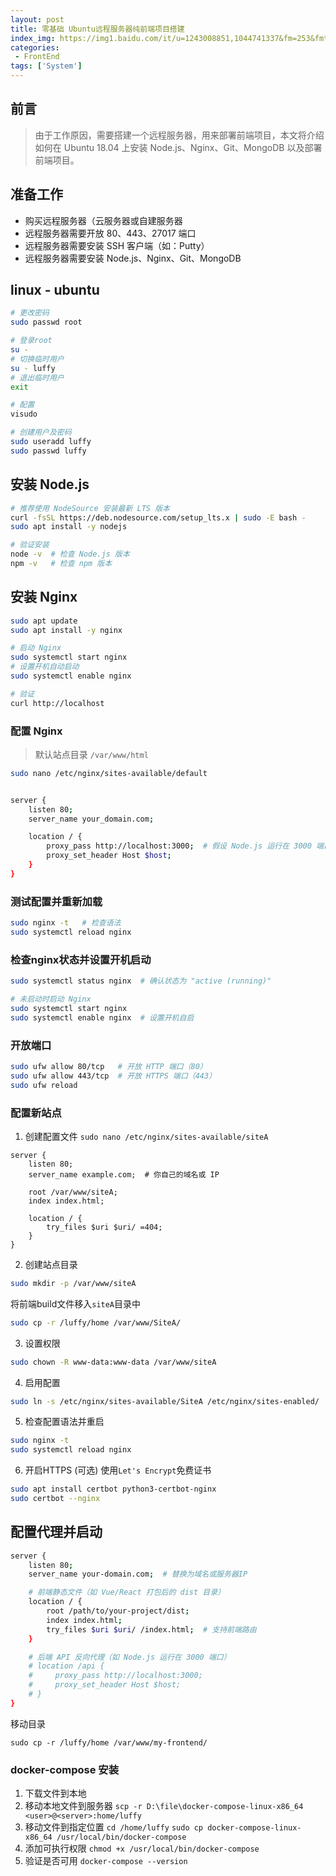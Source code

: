 ```yaml
---
layout: post
title: 零基础 Ubuntu远程服务器纯前端项目搭建
index_img: https://img1.baidu.com/it/u=1243008851,1044741337&fm=253&fmt=auto&app=120&f=JPEG?w=593&h=332
categories:
 - FrontEnd
tags: ['System']
---
```


## 前言

> 由于工作原因，需要搭建一个远程服务器，用来部署前端项目，本文将介绍如何在 Ubuntu 18.04 上安装 Node.js、Nginx、Git、MongoDB 以及部署前端项目。

## 准备工作

- 购买远程服务器（云服务器或自建服务器
- 远程服务器需要开放 80、443、27017 端口
- 远程服务器需要安装 SSH 客户端（如：Putty）
- 远程服务器需要安装 Node.js、Nginx、Git、MongoDB

## linux - ubuntu

```bash
# 更改密码
sudo passwd root

# 登录root
su -
# 切换临时用户 
su - luffy
# 退出临时用户
exit

# 配置
visudo

# 创建用户及密码
sudo useradd luffy
sudo passwd luffy

```

## 安装 Node.js

```bash
# 推荐使用 NodeSource 安装最新 LTS 版本
curl -fsSL https://deb.nodesource.com/setup_lts.x | sudo -E bash -
sudo apt install -y nodejs

# 验证安装
node -v  # 检查 Node.js 版本
npm -v   # 检查 npm 版本
```

## 安装 Nginx

```bash
sudo apt update
sudo apt install -y nginx

# 启动 Nginx
sudo systemctl start nginx
# 设置开机自动启动
sudo systemctl enable nginx

# 验证
curl http://localhost
```

### 配置 Nginx
> 默认站点目录 `/var/www/html `
> 
```bash
sudo nano /etc/nginx/sites-available/default 


server {
    listen 80;
    server_name your_domain.com;

    location / {
        proxy_pass http://localhost:3000;  # 假设 Node.js 运行在 3000 端口
        proxy_set_header Host $host;
    }
}
```

### 测试配置并重新加载

```bash
sudo nginx -t   # 检查语法
sudo systemctl reload nginx
```

### 检查nginx状态并设置开机启动

```bash
sudo systemctl status nginx  # 确认状态为 "active (running)"

# 未启动时启动 Nginx
sudo systemctl start nginx
sudo systemctl enable nginx  # 设置开机自启
```

### 开放端口
```bash
sudo ufw allow 80/tcp   # 开放 HTTP 端口（80）
sudo ufw allow 443/tcp  # 开放 HTTPS 端口（443）
sudo ufw reload
```

### 配置新站点
1. 创建配置文件
`sudo nano /etc/nginx/sites-available/siteA` 
```nginx
server {
    listen 80;
    server_name example.com;  # 你自己的域名或 IP

    root /var/www/siteA;
    index index.html;

    location / {
        try_files $uri $uri/ =404;
    }
}
```
2. 创建站点目录
```bash
sudo mkdir -p /var/www/siteA
```
将前端build文件移入`siteA`目录中
```bash
sudo cp -r /luffy/home /var/www/SiteA/
```

3. 设置权限
```bash
sudo chown -R www-data:www-data /var/www/siteA
```

4. 启用配置
```bash
sudo ln -s /etc/nginx/sites-available/SiteA /etc/nginx/sites-enabled/
```

5. 检查配置语法并重启
```bash
sudo nginx -t
sudo systemctl reload nginx
```

6. 开启HTTPS (可选)
使用`Let's Encrypt`免费证书
```bash
sudo apt install certbot python3-certbot-nginx
sudo certbot --nginx
```

## 配置代理并启动
```bash
server {
    listen 80;
    server_name your-domain.com;  # 替换为域名或服务器IP

    # 前端静态文件（如 Vue/React 打包后的 dist 目录）
    location / {
        root /path/to/your-project/dist;
        index index.html;
        try_files $uri $uri/ /index.html;  # 支持前端路由
    }

    # 后端 API 反向代理（如 Node.js 运行在 3000 端口）
    # location /api {
    #     proxy_pass http://localhost:3000;
    #     proxy_set_header Host $host;
    # }
}
```

移动目录

`sudo cp -r /luffy/home /var/www/my-frontend/`


### docker-compose 安装
1. 下载文件到本地
2. 移动本地文件到服务器
`scp -r D:\file\docker-compose-linux-x86_64 <user>@<server>:home/luffy`
3. 移动文件到指定位置
`cd /home/luffy`
`sudo cp docker-compose-linux-x86_64 /usr/local/bin/docker-compose`
4. 添加可执行权限
`chmod +x /usr/local/bin/docker-compose`
5. 验证是否可用
`docker-compose --version`